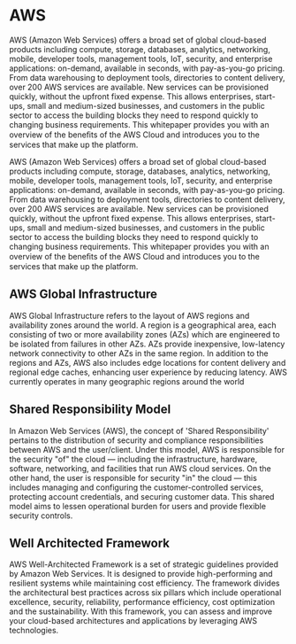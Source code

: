 # AWS

AWS (Amazon Web Services) offers a broad set of global cloud-based products including compute, storage, databases, analytics, networking, mobile, developer tools, management tools, IoT, security, and enterprise applications: on-demand, available in seconds, with pay-as-you-go pricing. From data warehousing to deployment tools, directories to content delivery, over 200 AWS services are available. New services can be provisioned quickly, without the upfront fixed expense. This allows enterprises, start-ups, small and medium-sized businesses, and customers in the public sector to access the building blocks they need to respond quickly to changing business requirements. This whitepaper provides you with an overview of the beneﬁts of the AWS Cloud and introduces you to the services that make up the platform.

AWS (Amazon Web Services) offers a broad set of global cloud-based products including compute, storage, databases, analytics, networking, mobile, developer tools, management tools, IoT, security, and enterprise applications: on-demand, available in seconds, with pay-as-you-go pricing. From data warehousing to deployment tools, directories to content delivery, over 200 AWS services are available. New services can be provisioned quickly, without the upfront fixed expense. This allows enterprises, start-ups, small and medium-sized businesses, and customers in the public sector to access the building blocks they need to respond quickly to changing business requirements. This whitepaper provides you with an overview of the beneﬁts of the AWS Cloud and introduces you to the services that make up the platform.

## AWS Global Infrastructure

AWS Global Infrastructure refers to the layout of AWS regions and availability zones around the world. A region is a geographical area, each consisting of two or more availability zones (AZs) which are engineered to be isolated from failures in other AZs. AZs provide inexpensive, low-latency network connectivity to other AZs in the same region. In addition to the regions and AZs, AWS also includes edge locations for content delivery and regional edge caches, enhancing user experience by reducing latency. AWS currently operates in many geographic regions around the world

## Shared Responsibility Model

In Amazon Web Services (AWS), the concept of 'Shared Responsibility' pertains to the distribution of security and compliance responsibilities between AWS and the user/client. Under this model, AWS is responsible for the security "of" the cloud — including the infrastructure, hardware, software, networking, and facilities that run AWS cloud services. On the other hand, the user is responsible for security "in" the cloud — this includes managing and configuring the customer-controlled services, protecting account credentials, and securing customer data. This shared model aims to lessen operational burden for users and provide flexible security controls.

## Well Architected Framework

AWS Well-Architected Framework is a set of strategic guidelines provided by Amazon Web Services. It is designed to provide high-performing and resilient systems while maintaining cost efficiency. The framework divides the architectural best practices across six pillars which include operational excellence, security, reliability, performance efficiency, cost optimization and the sustainability. With this framework, you can assess and improve your cloud-based architectures and applications by leveraging AWS technologies.
